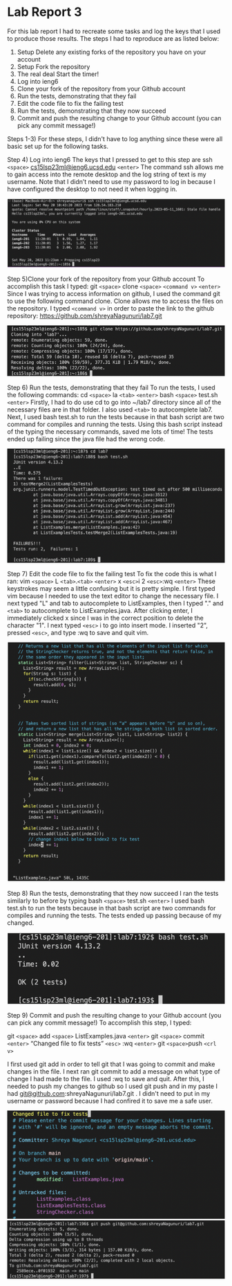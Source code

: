 # Lab Report 3
For this lab report I had to recreate some tasks and log the keys that I used to produce those results. The steps I had to reproduce are as listed below:
1. Setup Delete any existing forks of the repository you have on your account
2. Setup Fork the repository
3. The real deal Start the timer!
4. Log into ieng6
5. Clone your fork of the repository from your Github account
6. Run the tests, demonstrating that they fail
7. Edit the code file to fix the failing test
8. Run the tests, demonstrating that they now succeed
9. Commit and push the resulting change to your Github account (you can pick any commit message!)

Steps 1-3) For these steps, I didn't have to log anything since these were all basic set up for the following tasks. 

Step 4) Log into ieng6
The keys that I pressed to get to this step are ssh `<space>` cs15lsp23ml@ieng6.ucsd.edu `<enter>`
The command ssh allows me to gain access into the remote desktop and the log string of text is my username. 
Note that I didn’t need to use my password to log in because I have configured the desktop to not need it when logging in. 

![Image](Log_In_ssh.png)

Step 5)Clone your fork of the repository from your Github account
To accomplish this task I typed:
git `<space>` clone `<space>` `<command v>` `<enter>`
Since I was trying to access information on github, I used the command git to use the following command clone. Clone allows me to access the files on the repository. I typed `<command v>`
in order to paste the link to the github repository: https://github.com/shreyaNagunuri/lab7.git

![Image](git_clone.png)

Step 6) Run the tests, demonstrating that they fail
To run the tests, I used the following commands:
cd `<space>` la `<tab>` `<enter>` bash `<space>` test.sh `<enter>`
Firstly, I had to do use cd to go into ~/lab7 directory since all of the necessary files are in that folder. I also used `<tab>` to autocomplete lab7. Next, I used bash test.sh to run the tests because in that bash script are two command
for compiles and running the tests. Using this bash script instead of the typing the necessary commands, saved me lots of time! The tests ended up failing since the java file had the wrong code. 

![Image](Failed_Tests.png)

Step 7) Edit the code file to fix the failing test
To fix the code this is what I ran:
vim `<space>` L `<tab>`.`<tab>` `<enter>` x `<esc>`i 2 `<esc>`:wq `<enter>`
These keystrokes may seem a little confusing but it is pretty simple. I first typed vim because I needed to use the text editor to change the necessary file. I next typed "L" and tab to autocomplete
to ListExamples, then I typed "." and `<tab>` to autocomplete to ListExamples.java. After clicking enter, I immediately clicked x since I was in the correct position to delete the character "1".
I next typed `<esc>` i to go into insert mode. I inserted "2", pressed `<esc>`, and type :wq to save and quit vim. 

![Image](Edit_Code.png)

Step 8) Run the tests, demonstrating that they now succeed
I ran the tests similarly to before by typing bash `<space>` test.sh `<enter>`
I used bash test.sh to run the tests because in that bash script are two commands for compiles and running the tests. The tests ended up passing because of my changed.

![Image](Passed_Tests.png)

Step 9) Commit and push the resulting change to your Github account (you can pick any commit message!)
To accomplish this step, I typed: 

git `<space>` add `<space>` ListExamples.java `<enter>` git `<space>` commit `<enter>` “Changed file to fix tests” `<esc>` :wq `<enter>` git `<space>`push `<crl v>`

I first used git add in order to tell git that I was going to commit and make changes in the file. I next ran git commit to add a message on what type of change I had made to the file. 
I used :wq to save and quit. After this, I needed to push my changes to github so I used git push and in my paste I had git@github.com:shreyaNagunuri/lab7.git . I didn't need to put in my username or
password because I had confired it to save me a safe user. 

![Image](Commit_Message.png)
![Image](git_push.png)

